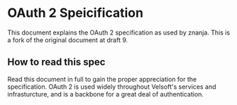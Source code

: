 # OAuth 2 Speicification

This document explains the OAuth 2 specification as used by znanja. This is a
fork of the original document at draft 9.

## How to read this spec

Read this document in full to gain the proper appreciation for the specification.
OAuth 2 is used widely throughout Velsoft's services and infrasturcture, and
is a backbone for a great deal of authentication.
